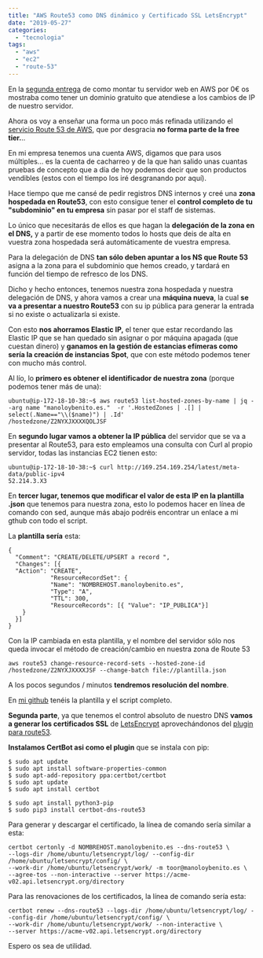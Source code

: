 ```yaml
---
title: "AWS Route53 como DNS dinámico y Certificado SSL LetsEncrypt"
date: "2019-05-27"
categories: 
  - "tecnologia"
tags: 
  - "aws"
  - "ec2"
  - "route-53"
---
```


En la [segunda entrega](/pruebadeconcepto/tec/tec_blogawsparte2/) de como montar tu servidor web en AWS por 0€ os mostraba como tener un dominio gratuito que atendiese a los cambios de IP de nuestro servidor.

Ahora os voy a enseñar una forma un poco más refinada utilizando el [servicio Route 53 de AWS](https://aws.amazon.com/es/route53/), que por desgracia **no forma parte de la free tier.**..

En mi empresa tenemos una cuenta AWS, digamos que para usos múltiples... es la cuenta de cacharreo y de la que han salido unas cuantas pruebas de concepto que a día de hoy podemos decir que son productos vendibles (estos con el tiempo los iré desgranando por aquí).

Hace tiempo que me cansé de pedir registros DNS internos y creé una **zona hospedada en Route53**, con esto consigue tener el **control completo de tu "subdominio" en tu empresa** sin pasar por el staff de sistemas.

Lo único que necesitarás de ellos es que hagan la **delegación de la zona en el DNS,** y a partir de ese momento todos lo hosts que deis de alta en vuestra zona hospedada será automáticamente de vuestra empresa.

Para la delegación de DNS **tan sólo deben apuntar a los NS que Route 53** asigna a la zona para el subdominio que hemos creado, y tardará en función del tiempo de refresco de los DNS.

Dicho y hecho entonces, tenemos nuestra zona hospedada y nuestra delegación de DNS, y ahora vamos a crear una **máquina nueva**, la cual **se va a presentar a nuestro Route53** con su ip pública para generar la entrada si no existe o actualizarla si existe.

Con esto **nos ahorramos Elastic IP,** el tener que estar recordando las Elastic IP que se han quedado sin asignar o por máquina apagada (que cuestan dinero) y **ganamos en la gestión de estancias efímeras como sería la creación de instancias Spot**, que con este método podemos tener con mucho más control.

Al lío, lo **primero es obtener el identificador de nuestra zona** (porque podemos tener más de una):
```
ubuntu@ip-172-18-10-38:~$ aws route53 list-hosted-zones-by-name | jq --arg name "manoloybenito.es."  -r '.HostedZones | .[] | select(.Name=="\\($name)") | .Id'
/hostedzone/Z2NYXJXXXXQOLJSF
```
En **segundo lugar vamos a obtener la IP pública** del servidor que se va a presentar al Route53, para esto empleamos una consulta con Curl al propio servidor, todas las instancias EC2 tienen esto:
```
ubuntu@ip-172-18-10-38:~$ curl http://169.254.169.254/latest/meta-data/public-ipv4
52.214.3.X3
```
En **tercer lugar, tenemos que modificar el valor de esta IP en la plantilla .json** que tenemos para nuestra zona, esto lo podemos hacer en línea de comando con sed, aunque más abajo podréis encontrar un enlace a mi gthub con todo el script.

La **plantilla sería** esta:
```
{
  "Comment": "CREATE/DELETE/UPSERT a record ",
  "Changes": [{
  "Action": "CREATE",
            "ResourceRecordSet": {
            "Name": "NOMBREHOST.manoloybenito.es",
            "Type": "A",
            "TTL": 300,
            "ResourceRecords": [{ "Value": "IP_PUBLICA"}]
    }
  }]
}
```
Con la IP cambiada en esta plantilla, y el nombre del servidor sólo nos queda invocar el método de creación/cambio en nuestra zona de Route 53
```
aws route53 change-resource-record-sets --hosted-zone-id /hostedzone/Z2NYXJXXXXJSF --change-batch file://plantilla.json
```
A los pocos segundos / minutos **tendremos resolución del nombre**.

En [mi github](https://github.com/antoniohernan/route53ssl) tenéis la plantilla y el script completo.

**Segunda parte**, ya que tenemos el control absoluto de nuestro DNS **vamos a generar los certificados SSL** de [LetsEncrypt](https://letsencrypt.org/) aprovechándonos del [plugin para route53](https://certbot-dns-route53.readthedocs.io/en/stable/).

**Instalamos CertBot asi como el plugin** que se instala con pip:
```
$ sudo apt update
$ sudo apt install software-properties-common
$ sudo apt-add-repository ppa:certbot/certbot
$ sudo apt update
$ sudo apt install certbot

$ sudo apt install python3-pip
$ sudo pip3 install certbot-dns-route53
```
Para generar y descargar el certificado, la línea de comando sería similar a esta:
```
certbot certonly -d NOMBREHOST.manoloybenito.es --dns-route53 \
--logs-dir /home/ubuntu/letsencrypt/log/ --config-dir /home/ubuntu/letsencrypt/config/ \
--work-dir /home/ubuntu/letsencrypt/work/ -m toor@manoloybenito.es \
--agree-tos --non-interactive --server https://acme-v02.api.letsencrypt.org/directory
```
Para las renovaciones de los certificados, la línea de comando sería esta:
```
certbot renew --dns-route53 --logs-dir /home/ubuntu/letsencrypt/log/ --config-dir /home/ubuntu/letsencrypt/config/ \
--work-dir /home/ubuntu/letsencrypt/work/ --non-interactive \
--server https://acme-v02.api.letsencrypt.org/directory
```
Espero os sea de utilidad.
